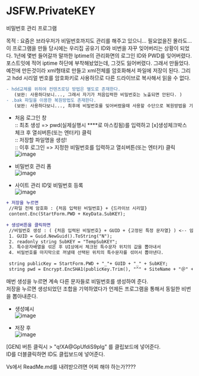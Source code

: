 # JSFW.PrivateKEY
비밀번호 관리 프로그램

목적 : 요즘은 브라우저가 비밀번호까지도 관리를 해주고 있으니... 필요없을진 몰라도...
  이 프로그램을 만들 당시에는 우리집 공유기 ID와 비번을 자꾸 잊어버리는 상황이 되었다.
  1년에 몇번 들어갈까 말까한 Iptime의 관리화면의 로그인 ID와 PWD를 잊어버렸다. 포스트잇에 적어 iptime 하단에 부착해놨었는데, 
  그것도 잃어버렸다. 그래서 만들었다.     
  예전에 만든것이라 xml형태로 만들고 xml전체를 암호화해서 파일에 저장이 된다.
  그리고 hdd 시리얼 번호를 암호화키로 사용하므로 다른 드라이브로 복사해서 읽을 수 없다.
```diff
- hdd교체를 위하여 컨텐츠로딩 방법은 별도로 존재한다. 
   (보완: 사용하다보니..., 그래서 자기가 처음입력한 비밀번호는 노출되면 안된다. )
- .bak 파일을 이용한 복원방법도 존재한다. 
   (보완: 사용하다보니..., 최후에 비밀번호를 잊어버렸을때 사용할 수단으로 복원방법을 기록하지 않는다. )
```
- 처음 로그인 창<br />
  :: 최초 생성 => pwd(실제실행시 ****로 마스킹됨)를 입력하고 [x]생성체크박스 체크 후 열쇠버튼(또는 엔터키) 클릭<br />
  :: 저장할 파일명을 생성!<br />
  :: 이후 로그인 => 지정한 비밀번호를 입력하고 열쇠버튼(또는 엔터키) 클릭<br />
![image](https://user-images.githubusercontent.com/116536524/197905151-22315ed3-27e5-4309-8fc9-ede421fde3be.png)

- 비밀번호 관리 폼<br />
![image](https://user-images.githubusercontent.com/116536524/197905307-c01da573-cd77-4a93-82ef-6ae75a83fe86.png)

- 사이트 관리 ID및 비밀번호 등록<br />
![image](https://user-images.githubusercontent.com/116536524/197905443-14c585f0-0706-474d-9aa0-e7b302057faa.png)

```diff
+ 저장을 누르면
 //파일 전체 암호화 : {처음 입력된 비밀번호} + {드라이브 시리얼}
 content.Enc(StartForm.PWD + KeyData.SubKEY);
 
+ 생성버튼을 클릭하면
 //비밀번호 생성 : ( {처음 입력된 비밀번호} + GUID + {고정된 특정 문자열} ) <-- 암호화 대상,  ^{사이트명}＠{사용자아이디}$ <-- 암호화 키 
 1. GUID = Guid.NewGuid().ToString("N");
 2. readonly string SubKEY = "TempSubKEY";
 3. 특수문자배열을 섞은 후 UI상에서 체크된 특수문자 위치의 값을 뽑아내서 
 4. 비밀번호를 마지막으로 꺼낼때 선택된 위치의 특수문자를 섞어서 뽑아낸다.
 
 string publicKey = StartForm.PWD + "_"+ GUID + "_" + SubKEY; 
 string pwd = Encrypt.EncSHA1(publicKey.Trim(), "^" + SiteName + "＠" + UID + "$"); 
```

매번 생성을 누르면 계속 다른 문자들로 비밀번호를 생성하여 준다. <br />
저장을 누르면 생성되었던 조합을 기억하였다가 언제든 프로그램을 통해서 동일한 비번을 뽑아내준다. <br />

- 생성예시<br />
![image](https://user-images.githubusercontent.com/116536524/197907237-f87b7109-f968-4117-95c0-33da1f73b571.png)

- 저장 후 <br />
![image](https://user-images.githubusercontent.com/116536524/197907369-59f3a65d-7651-44e9-a2c5-b9a01f147cd3.png)

[GEN] 버튼 클릭시 > "q!XA@GpUfdiS9pIg" 를 클립보드에 넣어준다. <br />
ID를 더블클릭하면 ID도 클립보드에 넣어준다. <br />

Vs에서 ReadMe.md를 내려받으려면 어찌 해야 하는가???? 
